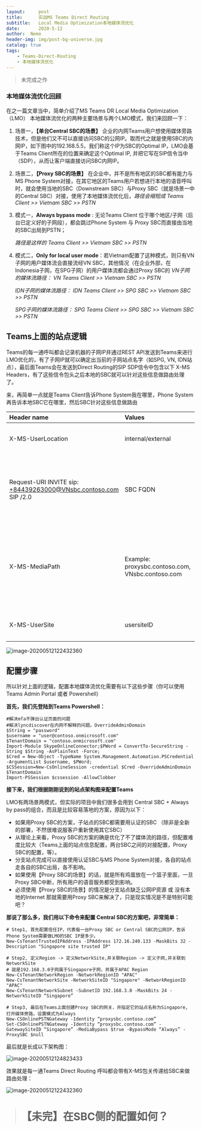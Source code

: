 ```yaml
---
layout:     post
title:      实战MS Teams Direct Routing
subtitle:   Local Media Optimization本地媒体流优化
date:       2020-5-12
author:  Nemo
header-img: img/post-bg-universe.jpg
catalog: true
tags:
    - Teams-Direct-Routing
    - 本地媒体流优化
---
```

> 未完成之作

### 本地媒体流优化回顾

在之一篇文章当中，简单介绍了MS Teams DR Local Media Optimization （LMO） 本地媒体流优化的两种主要场景与两个LMO模式，我们来回顾一下：

1. 场景一，**【单台Central SBC的场景】**
   企业的内网Teams用户想使用媒体旁路技术，但是他们又不可以直接访问SBC的公网IP。取而代之就是使用SBC的内网IP，如下图中的192.168.5.5，我们称这个IP为SBC的Optimal IP，LMO会基于Teams Client所在的位置来确定这个Optimal IP,  并把它写在SIP信令当中（SDP），从而让客户端直接访问SBC内网IP。

2. 场景二，**【Proxy SBC的场景】**
   在企业中，并不是所有地区的SBC都有能力与MS Phone  System对接，在其它地区的Teams用户若想进行本地的语音呼叫时，就会使用当地的SBC（Downstream SBC）与Proxy  SBC（就是场景一中的Central SBC）对接，使用了本地媒体流优化后，*路径会缩短成 Teams Client >> Vietnam SBC >> PSTN*

3. 模式一，**Always bypass mode** : 无论Teams Client 位于哪个地区/子网（后台已定义好的子网段），都会跳过Phone System 与 Proxy SBC而直接由当地的SBC出局到PSTN；

   *路径是这样的 Teams Client >> Vietnam SBC >> PSTN*

4. 模式二，**Only for local user mode**：若Vietnam配置了这种模式，则只有VN子网的用户媒体流会直接流经VN SBC，其他情况（在企业外部，在Indonesia子网，在SPG子网）的用户媒体流都会通过Proxy SBC的
*VN子网的媒体流路径： VN Teams Client  >> Vietnam SBC >> PSTN*

   *IDN子网的媒体流路径： IDN Teams Client  >> SPG SBC >> Vietnam SBC >> PSTN*

   *SPG子网的媒体流路径： SPG Teams Client  >> SPG SBC >> Vietnam SBC >> PSTN*

## Teams上面的站点逻辑

Teams的每一通呼叫都会记录机器的子网IP并通过REST API发送到Teams来进行LMO优化的，有了子网IP就可以确定出当前的子网站点名字（如SPG, VN, IDN站点），最后面Teams会在发送到Direct Routing的SIP SDP信令中包含以下 X-MS Headers，有了这些信令包头之后本地的SBC就可以针对这些信息做路由处理了。

来，再简单一点就是Teams Client告诉Phone System我在哪里，Phone System再告诉本地SBC它在哪里，然后SBC针对这些信息做路由

| Header name | Values | Comments |
|:------------|:-------|:-------|
| X-MS-UserLocation | internal/external | Indicates if user is internal or external |
| Request-URI	INVITE sip: +84439263000@VNsbc.contoso.com SIP /2.0 | SBC FQDN | The FQDN which is targeted for the call even if the SBC is not directly connected to Direct Routing |
| X-MS-MediaPath | Example: proxysbc.contoso.com, VNsbc.contoso.com | Order of SBCs that should be used for Media path between the user and target SBC. The final SBC is always last |
| X-MS-UserSite | usersiteID | String defined by tenant administrator |

![image-20200512122432360](https://cdn.jsdelivr.net/gh/tangx007/tangx007.github.io/_posts/%E5%AE%9E%E6%88%98MS-Teams-Direct-Routing%E4%B8%AD%E7%9A%84%E6%9C%AC%E5%9C%B0%E5%AA%92%E4%BD%93%E6%B5%81%E4%BC%98%E5%8C%96/image-20200512122432360.png)

## 配置步骤

所以针对上面的逻辑，配置本地媒体流优化需要有以下这些步骤（你可以使用Teams Admin Portal 或者 Powershell）

**首先，我们先登陆到Teams Powershell：**

```
#解决mfa不弹出认证页面的问题
#解决lyncdiscover在内网不解释的问题。OverrideAdminDomain
$String = "password"
$username = "user@contoso.onmicrosoft.com"
$TenantDomain = "contoso.onmicrosoft.com"
Import-Module SkypeOnlineConnector;$PWord = ConvertTo-SecureString -String $String -AsPlainText -Force;
$Cred = New-Object -TypeName System.Management.Automation.PSCredential -ArgumentList $username, $PWord;
$CSSession=New-CsOnlineSession -credential $Cred -OverrideAdminDomain $TenantDomain
Import-PSSession $cssession -AllowClobber
```
**接下来，我们根据刚刚说到的站点架构图来配置Teams**

LMO有两场景两模式，但实际的项目中我们很多会用到 Central SBC + Always by pass的组合，而且是比较容易落地的方案，原因为以下：

- 如果用Proxy SBC的方案，子站点的SBC都需要用认证的SBC （除非是全新的部署，不然很难说服客户重新使用其它SBC）
- 从理论上来看，Proxy SBC的方案的确是优化了不了媒体流的路径，但配置难度比较大（Teams上面的站点信息配置，两台SBC之间的对接配置，Proxy SBC的配置，等）。
- 分支站点完成可以直接使用认证SBC与MS Phone System对接，各自的站点走各自的SBC出局，各不影响。
- 如果使用【Proxy SBC的场景】的话，就是所有鸡蛋放在一个篮子里面，一旦Proxy SBC中断，所有用户的语音服务都受到影响。
- 必须使用【Proxy SBC的场景】的情况是分支站点缺乏公网IP资源 或 没有本地的Internet 那就需要用Proxy SBC来解决了，只是现实情况是不是特别可能吧？

**那说了那么多，我们用以下命令来配置 Central SBC的方案吧，非常简单：**

```
# Step1, 首先配置信任IP，代表每一台Proxy SBC or Central SBC的公网IP，告诉Phone System需要做LMO的SBC IP是多少。
New-CsTenantTrustedIPAddress -IPAddress 172.16.240.133 -MaskBits 32 -Description "Singapore site trusted IP"

# Step2, 定义Region -> 定义NetworkSite,并关联Region -> 定义子网,并关联到NetworkSite
# 就是192.168.3.0子网属于Singapore子网，并属于APAC Region
New-CsTenantNetworkRegion -NetworkRegionID "APAC"  
New-CsTenantNetworkSite -NetworkSiteID "Singapore" -NetworkRegionID "APAC"
New-CsTenantNetworkSubnet -SubnetID 192.168.3.0 -MaskBits 24 -NetworkSiteID “Singapore”

# Step3, 最后在Teams上面创建Proxy SBC的网关，并指定它的站点名称为Singapore, 打开媒体旁路，设置模式为Always
New-CSOnlinePSTNGateway -Identity “proxysbc.contoso.com” 
Set-CSOnlinePSTNGateway -Identity “proxysbc.contoso.com” -GatewaySiteID “Singapore” -MediaBypass $true -BypassMode “Always” -ProxySBC $null

```

最后就是长成以下架构图：

![image-20200512124823433](https://cdn.jsdelivr.net/gh/tangx007/tangx007.github.io/_posts/实战MS-Teams-Direct-Routing中的本地媒体流优化/image-20200512124823433.png)

效果就是每一通Teams Direct Routing 呼叫都会带有X-MS包关传递给SBC来做路由处理：

![image-20200512122432360](https://cdn.jsdelivr.net/gh/tangx007/tangx007.github.io/_posts/实战MS-Teams-Direct-Routing中的本地媒体流优化/image-20200512122432360.png)



> # 【未完】在SBC侧的配置如何？
